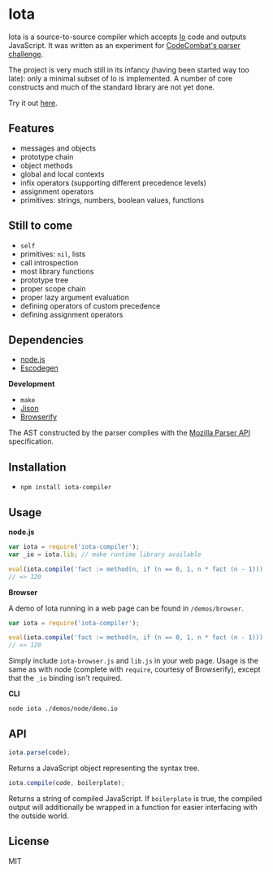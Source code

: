 Iota
====

Iota is a source-to-source compiler which accepts [Io](http://iolanguage.org/) code and outputs JavaScript. It was written as an experiment for [CodeCombat's parser challenge](http://codecombat.challengepost.com/).

The project is very much still in its infancy (having been started way too late): only a minimal subset of Io is implemented. A number of core constructs and much of the standard library are not yet done.

Try it out [here](http://dariusf.github.io/iota/).

Features
--------

- messages and objects
- prototype chain
- object methods
- global and local contexts
- infix operators (supporting different precedence levels)
- assignment operators
- primitives: strings, numbers, boolean values, functions

Still to come
-------------

- `self`
- primitives: `nil`, lists
- call introspection
- most library functions
- prototype tree
- proper scope chain
- proper lazy argument evaluation
- defining operators of custom precedence
- defining assignment operators

Dependencies
------------

- [node.js](http://nodejs.org/)
- [Escodegen](https://github.com/Constellation/escodegen)


**Development**

- `make`
- [Jison](http://zaach.github.io/jison/)
- [Browserify](http://browserify.org/)

The AST constructed by the parser complies with the [Mozilla Parser API](https://developer.mozilla.org/en-US/docs/SpiderMonkey/Parser_API) specification.

Installation
------------

- `npm install iota-compiler`

Usage
-----

**node.js**

```js
var iota = require('iota-compiler');
var _io = iota.lib; // make runtime library available

eval(iota.compile('fact := method(n, if (n == 0, 1, n * fact (n - 1))); writeln(fact(5))'), false);
// => 120
```

**Browser**

A demo of Iota running in a web page can be found in `/demos/browser`.

```js
var iota = require('iota-compiler');

eval(iota.compile('fact := method(n, if (n == 0, 1, n * fact (n - 1))); writeln(fact(5))'), false);
// => 120
```
Simply include `iota-browser.js` and `lib.js` in your web page. Usage is the same as with node (complete with `require`, courtesy of Browserify), except that the `_io` binding isn't required.

**CLI**

```
node iota ./demos/node/demo.io
```

API
---

```js
iota.parse(code);
```
Returns a JavaScript object representing the syntax tree.

```js
iota.compile(code, boilerplate);
```
Returns a string of compiled JavaScript. If `boilerplate` is true, the compiled output will additionally be wrapped in a function for easier interfacing with the outside world.

License
-------
MIT